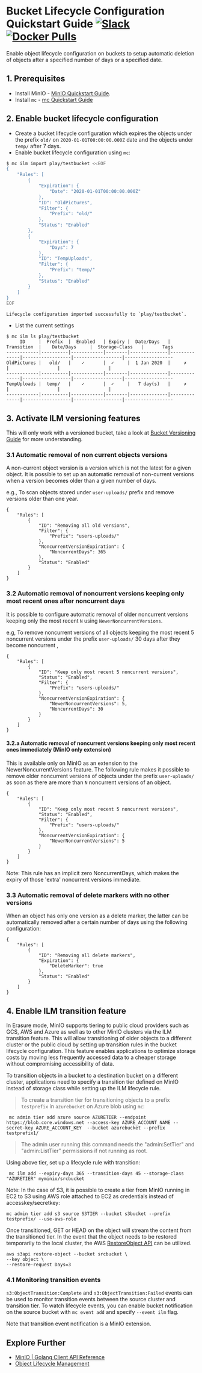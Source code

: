 # Bucket Lifecycle Configuration Quickstart Guide [![Slack](https://slack.min.io/slack?type=svg)](https://slack.min.io) [![Docker Pulls](https://img.shields.io/docker/pulls/minio/minio.svg?maxAge=604800)](https://hub.docker.com/r/minio/minio/)

Enable object lifecycle configuration on buckets to setup automatic deletion of objects after a specified number of days or a specified date.

## 1. Prerequisites
- Install MinIO - [MinIO Quickstart Guide](https://docs.min.io/docs/minio-quickstart-guide).
- Install `mc` - [mc Quickstart Guide](https://docs.minio.io/docs/minio-client-quickstart-guide.html)

## 2. Enable bucket lifecycle configuration

- Create a bucket lifecycle configuration which expires the objects under the prefix `old/` on `2020-01-01T00:00:00.000Z` date and the objects under `temp/` after 7 days.
- Enable bucket lifecycle configuration using `mc`:

```sh
$ mc ilm import play/testbucket <<EOF
{
    "Rules": [
        {
            "Expiration": {
                "Date": "2020-01-01T00:00:00.000Z"
            },
            "ID": "OldPictures",
            "Filter": {
                "Prefix": "old/"
            },
            "Status": "Enabled"
        },
        {
            "Expiration": {
                "Days": 7
            },
            "ID": "TempUploads",
            "Filter": {
                "Prefix": "temp/"
            },
            "Status": "Enabled"
        }
    ]
}
EOF
```

```
Lifecycle configuration imported successfully to `play/testbucket`.
```

- List the current settings
```
$ mc ilm ls play/testbucket
     ID     |  Prefix  |  Enabled   | Expiry |  Date/Days   |  Transition  |    Date/Days     |  Storage-Class   |       Tags
------------|----------|------------|--------|--------------|--------------|------------------|------------------|------------------
OldPictures |   old/   |    ✓       |  ✓     |  1 Jan 2020  |     ✗        |                  |                  |
------------|----------|------------|--------|--------------|--------------|------------------|------------------|------------------
TempUploads |  temp/   |    ✓       |  ✓     |   7 day(s)   |     ✗        |                  |                  |
------------|----------|------------|--------|--------------|--------------|------------------|------------------|------------------
```

## 3. Activate ILM versioning features

This will only work with a versioned bucket, take a look at [Bucket Versioning Guide](https://docs.min.io/docs/minio-bucket-versioning-guide.html) for more understanding.

### 3.1 Automatic removal of non current objects versions

A non-current object version is a version which is not the latest for a given object. It is possible to set up an automatic removal of non-current versions when a version becomes older than a given number of days.

e.g., To scan objects stored under `user-uploads/` prefix and remove versions older than one year.
```
{
    "Rules": [
        {
            "ID": "Removing all old versions",
            "Filter": {
                "Prefix": "users-uploads/"
            },
            "NoncurrentVersionExpiration": {
                "NoncurrentDays": 365
            },
            "Status": "Enabled"
        }
    ]
}
```


### 3.2 Automatic removal of noncurrent versions keeping only most recent ones after noncurrent days

It is possible to configure automatic removal of older noncurrent versions keeping only the most recent `N` using `NewerNoncurrentVersions`.

e.g, To remove noncurrent versions of all objects keeping the most recent 5 noncurrent versions under the prefix `user-uploads/` 30 days after they become noncurrent ,
```
{
    "Rules": [
        {
            "ID": "Keep only most recent 5 noncurrent versions",
            "Status": "Enabled",
            "Filter": {
                "Prefix": "users-uploads/"
            },
            "NoncurrentVersionExpiration": {
                "NewerNoncurrentVersions": 5,
                "NoncurrentDays": 30
            }
        }
    ]
}
```

#### 3.2.a Automatic removal of noncurrent versions keeping only most recent ones immediately (MinIO only extension)

This is available only on MinIO as an extension to the NewerNoncurrentVersions feature. The following rule makes it possible to remove older noncurrent versions
of objects under the prefix `user-uploads/` as soon as there are more than `N` noncurrent versions of an object.

```
{
    "Rules": [
        {
            "ID": "Keep only most recent 5 noncurrent versions",
            "Status": "Enabled",
            "Filter": {
                "Prefix": "users-uploads/"
            },
            "NoncurrentVersionExpiration": {
                "NewerNoncurrentVersions": 5
            }
        }
    ]
}
```
Note: This rule has an implicit zero NoncurrentDays, which makes the expiry of those 'extra' noncurrent versions immediate.

### 3.3 Automatic removal of delete markers with no other versions

When an object has only one version as a delete marker, the latter can be automatically removed after a certain number of days using the following configuration:

```
{
    "Rules": [
        {
            "ID": "Removing all delete markers",
            "Expiration": {
                "DeleteMarker": true
            },
            "Status": "Enabled"
        }
    ]
}
```
## 4. Enable ILM transition feature

In Erasure mode, MinIO supports tiering to public cloud providers such as GCS, AWS and Azure as well as to other MinIO clusters via the ILM transition feature. This will allow transitioning of older objects to a different cluster or the public cloud by setting up transition rules in the bucket lifecycle configuration. This feature enables applications to optimize storage costs by moving less frequently accessed data to a cheaper storage without compromising accessibility of data.

To transition objects in a bucket to a destination bucket on a different cluster, applications need to specify a transition tier defined on MinIO instead of storage class while setting up the ILM lifecycle rule.

> To create a transition tier for transitioning objects to a prefix `testprefix` in `azurebucket` on Azure blob using `mc`:

```
 mc admin tier add azure source AZURETIER --endpoint https://blob.core.windows.net --access-key AZURE_ACCOUNT_NAME --secret-key AZURE_ACCOUNT_KEY  --bucket azurebucket --prefix testprefix1/
```
> The admin user running this command needs the "admin:SetTier" and "admin:ListTier" permissions if not running as root.

Using above tier, set up a lifecycle rule with transition:
```
 mc ilm add --expiry-days 365 --transition-days 45 --storage-class "AZURETIER" myminio/srcbucket
```

Note: In the case of S3, it is possible to create a tier from MinIO running in EC2 to S3 using AWS role attached to EC2 as credentials instead of accesskey/secretkey:
```
mc admin tier add s3 source S3TIER --bucket s3bucket --prefix testprefix/ --use-aws-role
```

Once transitioned, GET or HEAD on the object will stream the content from the transitioned tier. In the event that the object needs to be restored temporarily to the local cluster, the AWS [RestoreObject API](https://docs.aws.amazon.com/AmazonS3/latest/API/API_RestoreObject.html) can be utilized.

```
aws s3api restore-object --bucket srcbucket \
--key object \
--restore-request Days=3
```

### 4.1 Monitoring transition events
`s3:ObjectTransition:Complete` and `s3:ObjectTransition:Failed` events can be used to monitor transition events between the source cluster and transition tier. To watch lifecycle events, you can enable bucket notification on the source bucket with `mc event add`  and specify `--event ilm` flag.

Note that transition event notification is a MinIO extension.

## Explore Further
- [MinIO | Golang Client API Reference](https://docs.min.io/docs/golang-client-api-reference.html#SetBucketLifecycle)
- [Object Lifecycle Management](https://docs.aws.amazon.com/AmazonS3/latest/dev/object-lifecycle-mgmt.html)
